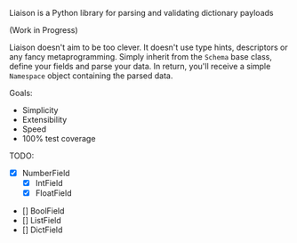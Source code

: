 Liaison is a Python library for parsing and validating dictionary payloads 

(Work in Progress)

Liaison doesn't aim to be too clever. It doesn't use type hints, descriptors or any fancy metaprogramming. Simply 
inherit from the `Schema` base class, define your fields and parse your data. In return, you'll receive a simple 
`Namespace` object containing the parsed data.

Goals:

- Simplicity
- Extensibility
- Speed
- 100% test coverage

TODO:

- [x] NumberField
  - [x] IntField
  - [x] FloatField
- [] BoolField
- [] ListField
- [] DictField

